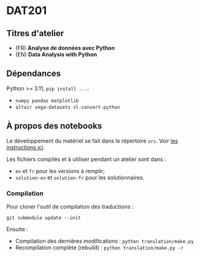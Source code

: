 # DAT201

## Titres d'atelier

* (FR) **Analyse de données avec Python**
* (EN) **Data Analysis with Python**

## Dépendances

Python >= 3.11, `pip install ...`:

* `numpy pandas matplotlib`
* `altair vega-datasets vl-convert-python`

## À propos des notebooks

Le développement du matériel se fait dans le répertoire `src`.
Voir [les instructions ici](https://github.com/calculquebec/make-translated-notebooks/blob/main/README.md#fichiers-sources).

Les fichiers compilés et à utiliser pendant un atelier sont dans :

* `en` et `fr` pour les versions à remplir;
* `solution-en` et `solution-fr` pour les solutionnaires.

### Compilation

Pour cloner l'outil de compilation des traductions :

`git submodule update --init`

Ensuite :

* Compilation des dernières modifications : `python translation/make.py`
* Recompilation complète (rebuild) : `python translation/make.py -r`
